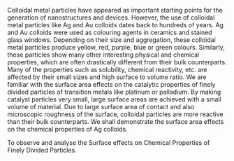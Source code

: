 

Colloidal metal particles have appeared as important starting points for the generation of nanostructures and devices. However, the use of colloidal metal particles like Ag and Au colloids dates back to hundreds of years. Ag and Au colloids were used as colouring agents in ceramics and stained glass windows. Depending on their size and aggregation, these colloidal metal particles produce yellow, red, purple, blue or green colours. Similarly, these particles show many other interesting physical and chemical properties, which are often drastically different from their bulk counterparts. Many of the properties such as solubility, chemical reactivity, etc. are affected by their small sizes and high surface to volume ratio. We are familiar with the surface area effects on the catalytic properties of finely divided particles of transition metals like platinum or palladium. By making catalyst particles very small, large surface areas are achieved with a small volume of material. Due to large surface area of contact and also microscopic roughness of the surface, colloidal particles are more reactive than their bulk counterparts. We shall demonstrate the surface area effects on the chemical properties of Ag colloids.



To observe and analyse the Surface effects on Chemical Properties of Finely Divided Particles.


